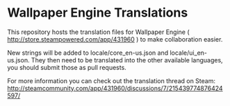 # Wallpaper Engine Translations

This repository hosts the translation files for Wallpaper Engine ( http://store.steampowered.com/app/431960 ) to make collaboration easier.

New strings will be added to locale/core_en-us.json and locale/ui_en-us.json. They then need to be translated into the other available languages, you should submit those as pull requests.

For more information you can check out the translation thread on Steam: http://steamcommunity.com/app/431960/discussions/7/215439774876424597/
